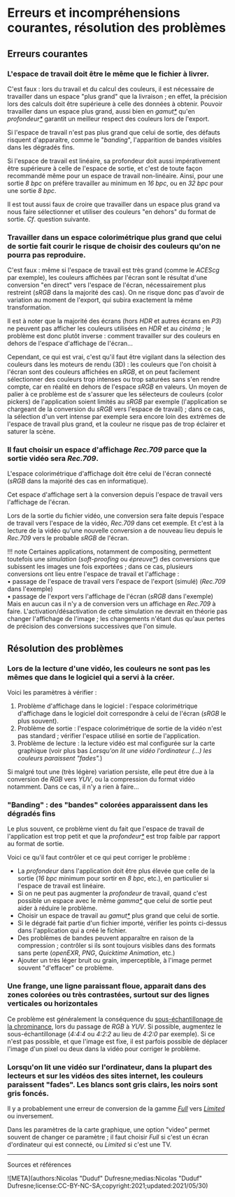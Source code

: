 # Erreurs et incompréhensions courantes, résolution des problèmes

## Erreurs courantes

### L'espace de travail doit être le même que le fichier à livrer.

C'est faux : lors du travail et du calcul des couleurs, il est nécessaire de travailler dans un espace "plus grand" que la livraison ; en effet, la précision lors des calculs doit être supérieure à celle des données à obtenir. Pouvoir travailler dans un espace plus grand, aussi bien en *gamut[\*](ZZ-vocabulaire.md)* qu'en *profondeur[\*](ZZ-vocabulaire.md)* garantit un meilleur respect des couleurs lors de l'export.

Si l'espace de travail n'est pas plus grand que celui de sortie, des défauts risquent d'apparaitre, comme le "*banding*", l'apparition de bandes visibles dans les dégradés fins.

Si l'espace de travail est linéaire, sa profondeur doit aussi impérativement être supérieure à celle de l'espace de sortie, et c'est de toute façon recommandé même pour un espace de travail non-linéaire. Ainsi, pour une sortie *8 bpc* on préfère travailler au minimum en *16 bpc*, ou en *32 bpc* pour une sortie *8 bpc*.

Il est tout aussi faux de croire que travailler dans un espace plus grand va nous faire sélectionner et utiliser des couleurs "en dehors" du format de sortie. *Cf*. question suivante.

### Travailler dans un espace colorimétrique plus grand que celui de sortie fait courir le risque de choisir des couleurs qu'on ne pourra pas reproduire.

C'est faux : même si l'espace de travail est très grand (comme le *ACEScg* par exemple), les couleurs affichées par l'écran sont le résultat d'une conversion "en direct" vers l'espace de l'écran, nécessairement plus restreint (*sRGB* dans la majorité des cas). On ne risque donc pas d'avoir de variation au moment de l'export, qui subira exactement la même transformation.

Il est à noter que la majorité des écrans (hors *HDR* et autres écrans en *P3*) ne peuvent pas afficher les couleurs utilisées en *HDR* et au *cinéma* ; le problème est donc plutôt inverse : comment travailler sur des couleurs en dehors de l'espace d'affichage de l'écran...

Cependant, ce qui est vrai, c'est qu'il faut être vigilant dans la sélection des couleurs dans les moteurs de rendu (3D) : les couleurs que l'on choisit à l'écran sont des couleurs affichées en *sRGB*, et on peut facilement sélectionner des couleurs trop intenses ou trop saturées sans s'en rendre compte, car en réalité en dehors de l'espace *sRGB* en valeurs. Un moyen de palier à ce problème est de s'assurer que les sélecteurs de couleurs (color pickers) de l'application soient limités au *sRGB* par exemple (l'application se chargeant de la conversion du *sRGB* vers l'espace de travail) ; dans ce cas, la sélection d'un vert intense par exemple sera encore loin des extrèmes de l'espace de travail plus grand, et la couleur ne risque pas de trop éclairer et saturer la scène.

### Il faut choisir un espace d'affichage *Rec.709* parce que la sortie vidéo sera *Rec.709*.

L'espace colorimétrique d'affichage doit être celui de l'écran connecté (*sRGB* dans la majorité des cas en informatique).

Cet espace d'affichage sert à la conversion depuis l'espace de travail vers l'affichage de l'écran.

Lors de la sortie du fichier vidéo, une conversion sera faite depuis l'espace de travail vers l'espace de la vidéo, *Rec.709* dans cet exemple. Et c'est à la lecture de la vidéo qu'une nouvelle conversion a de nouveau lieu depuis le *Rec.709* vers le probable *sRGB* de l'écran.

!!! note
    Certaines applications, notamment de compositing, permettent toutefois une *simulation* (*soft-proofing* ou *épreuve[\*](ZZ-vocabulaire.md)*) des conversions que subissent les images une fois exportées ; dans ce cas, plusieurs conversions ont lieu entre l'espace de travail et l'affichage :  
    • passage de l'espace de travail vers l'espace de l'export (simulé) (*Rec.709* dans l'exemple)  
    • passage de l'export vers l'affichage de l'écran (*sRGB* dans l'exemple)  
    Mais en aucun cas il n'y a de conversion vers un affichage en *Rec.709* à faire. L'activation/désactivation de cette simulation ne devrait en théorie pas changer l'affichage de l'image ; les changements n'étant dus qu'aux pertes de précision des conversions successives que l'on simule.

## Résolution des problèmes

### Lors de la lecture d'une vidéo, les couleurs ne sont pas les mêmes que dans le logiciel qui a servi à la créer.

Voici les paramètres à vérifier :

1. Problème d'affichage dans le logiciel : l'espace colorimétrique d'affichage dans le logiciel doit correspondre à celui de l'écran (*sRGB* le plus souvent).
2. Problème de sortie : l'espace colorimétrique de sortie de la vidéo n'est pas standard ; vérifier l'espace utilisé en sortie de l'application.
3. Problème de lecture : la lecture vidéo est mal configurée sur la carte graphique (voir plus bas *Lorsqu'on lit une vidéo l'ordinateur (...) les couleurs paraissent "fades".*)

Si malgré tout une (très légère) variation persiste, elle peut être due à la conversion de *RGB* vers *YUV*, ou la compression du format vidéo notamment. Dans ce cas, il n'y a rien à faire...

### "Banding" : des "bandes" colorées apparaissent dans les dégradés fins

Le plus souvent, ce problème vient du fait que l'espace de travail de l'application est trop petit et que la *profondeur[\*](ZZ-vocabulaire.md)* est trop faible par rapport au format de sortie.

Voici ce qu'il faut contrôler et ce qui peut corriger le problème :

- La *profondeur* dans l'application doit être plus élevée que celle de la sortie (*16 bpc* minimum pour sortir en *8 bpc*, etc.), en particulier si l'espace de travail est linéaire.
- Si on ne peut pas augmenter la *profondeur* de travail, quand c'est possible un espace avec le même *gamma[\*](ZZ-vocabulaire.md)* que celui de sortie peut aider à réduire le problème.
- Choisir un espace de travail au *gamut[\*](ZZ-vocabulaire.md)* plus grand que celui de sortie.
- Si le dégradé fait partie d'un fichier importé, vérifier les points ci-dessus dans l'application qui a créé le fichier.
- Des problèmes de bandes peuvent apparaître en raison de la compression ; contrôler si ils sont toujours visibles dans des formats sans perte (*openEXR*, *PNG*, *Quicktime Animation*, etc.)
- Ajouter un très léger bruit ou grain, imperceptible, à l'image permet souvent "d'effacer" ce problème.

### Une frange, une ligne paraissant floue, apparait dans des zones colorées ou très contrastées, surtout sur des lignes verticales ou horizontales

Ce problème est généralement la conséquence du [sous-échantillonage de la chrominance](K-pix-format.md), lors du passage de *RGB* à *YUV*. Si possible, augmentez le sous-échantillonage (*4:4:4* ou *4:2:2* au lieu de *4:2:0* par exemple). Si ce n'est pas possible, et que l'image est fixe, il est parfois possible de déplacer l'image d'un pixel ou deux dans la vidéo pour corriger le problème.

### Lorsqu'on lit une vidéo sur l'ordinateur, dans la plupart des lecteurs et sur les vidéos des sites internet, les couleurs paraissent "fades". Les blancs sont gris clairs, les noirs sont gris foncés.

Il y a probablement une erreur de conversion de la gamme *[Full](K-pix-format.md)* vers *[Limited](K-pix-format.md)* ou inversement.

Dans les paramètres de la carte graphique, une option "video" permet souvent de changer ce paramètre ; il faut choisir *Full* si c'est un écran d'ordinateur qui est connecté, ou *Limited* si c'est une TV.

----
Sources et références

![META](authors:Nicolas "Duduf" Dufresne;medias:Nicolas "Duduf" Dufresne;license:CC-BY-NC-SA;copyright:2021;updated:2021/05/30)
